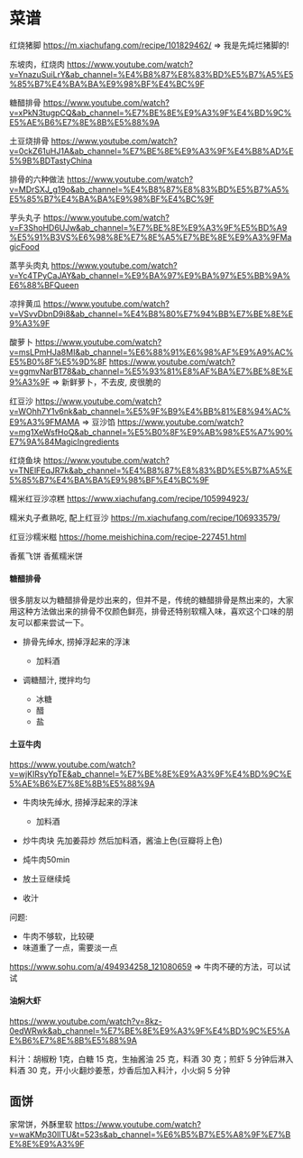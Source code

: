 # 菜谱

红烧猪脚
https://m.xiachufang.com/recipe/101829462/
=> 我是先炖烂猪脚的!

东坡肉，红烧肉
https://www.youtube.com/watch?v=YnazuSuiLrY&ab_channel=%E4%B8%87%E8%83%BD%E5%B7%A5%E5%85%B7%E4%BA%BA%E9%98%BF%E4%BC%9F

糖醋排骨
https://www.youtube.com/watch?v=xPkN3tugpCQ&ab_channel=%E7%BE%8E%E9%A3%9F%E4%BD%9C%E5%AE%B6%E7%8E%8B%E5%88%9A

土豆烧排骨
https://www.youtube.com/watch?v=0ckZ61uHJ1A&ab_channel=%E7%BE%8E%E9%A3%9F%E4%B8%AD%E5%9B%BDTastyChina

排骨的六种做法
https://www.youtube.com/watch?v=MDrSXJ_g19o&ab_channel=%E4%B8%87%E8%83%BD%E5%B7%A5%E5%85%B7%E4%BA%BA%E9%98%BF%E4%BC%9F

芋头丸子
https://www.youtube.com/watch?v=F3ShoHD6UJw&ab_channel=%E7%BE%8E%E9%A3%9F%E5%BD%A9%E5%91%B3VS%E6%98%8E%E7%8E%A5%E7%BE%8E%E9%A3%9FMagicFood

蒸芋头肉丸
https://www.youtube.com/watch?v=Yc4TPyCaJAY&ab_channel=%E9%BA%97%E9%BA%97%E5%BB%9A%E6%88%BFQueen

凉拌黄瓜
https://www.youtube.com/watch?v=VSvvDbnD9i8&ab_channel=%E4%B8%80%E7%94%BB%E7%BE%8E%E9%A3%9F

酸萝卜
https://www.youtube.com/watch?v=msLPmHJa8MI&ab_channel=%E6%88%91%E6%98%AF%E9%A9%AC%E5%B0%8F%E5%9D%8F
https://www.youtube.com/watch?v=ggmvNarBT78&ab_channel=%E5%93%81%E8%AF%BA%E7%BE%8E%E9%A3%9F
=> 新鲜萝卜，不去皮, 皮很脆的

红豆沙
https://www.youtube.com/watch?v=WOhh7Y1v6nk&ab_channel=%E5%9F%B9%E4%BB%81%E8%94%AC%E9%A3%9FMAMA
=> 豆沙馅
https://www.youtube.com/watch?v=mg1XeWsfHoQ&ab_channel=%E5%B0%8F%E9%AB%98%E5%A7%90%E7%9A%84MagicIngredients

红烧鱼块
https://www.youtube.com/watch?v=TNElFEqJR7k&ab_channel=%E4%B8%87%E8%83%BD%E5%B7%A5%E5%85%B7%E4%BA%BA%E9%98%BF%E4%BC%9F

糯米红豆沙凉糕
https://www.xiachufang.com/recipe/105994923/

糯米丸子煮熟吃, 配上红豆沙
https://m.xiachufang.com/recipe/106933579/

红豆沙糯米糍
https://home.meishichina.com/recipe-227451.html

香蕉飞饼
香蕉糯米饼

#### 糖醋排骨

很多朋友以为糖醋排骨是炒出来的，但并不是，传统的糖醋排骨是熬出来的，大家用这种方法做出来的排骨不仅颜色鲜亮，排骨还特别软糯入味，喜欢这个口味的朋友可以都来尝试一下。

- 排骨先绰水, 捞掉浮起来的浮沫
  - 加料酒

- 调糖醋汁, 搅拌均匀
  - 冰糖
  - 醋
  - 盐

#### 土豆牛肉

https://www.youtube.com/watch?v=wjKIRsyYpTE&ab_channel=%E7%BE%8E%E9%A3%9F%E4%BD%9C%E5%AE%B6%E7%8E%8B%E5%88%9A

- 牛肉块先绰水, 捞掉浮起来的浮沫
  - 加料酒

- 炒牛肉块
  先加姜蒜炒
  然后加料酒，酱油上色(豆瓣将上色)

- 炖牛肉50min
- 放土豆继续炖
- 收汁

问题:
- 牛肉不够软，比较硬
- 味道重了一点，需要淡一点

https://www.sohu.com/a/494934258_121080659
=> 牛肉不硬的方法，可以试试

#### 油焖大虾

https://www.youtube.com/watch?v=8kz-0edWRwk&ab_channel=%E7%BE%8E%E9%A3%9F%E4%BD%9C%E5%AE%B6%E7%8E%8B%E5%88%9A

料汁：胡椒粉 1克，白糖 15 克，生抽酱油 25 克，料酒 30 克；煎虾 5 分钟后淋入料酒 30 克，开小火翻炒姜葱，炒香后加入料汁，小火焖 5 分钟


## 面饼

家常饼，外酥里软
https://www.youtube.com/watch?v=waKMp30IlTU&t=523s&ab_channel=%E6%B5%B7%E5%A8%9F%E7%BE%8E%E9%A3%9F
